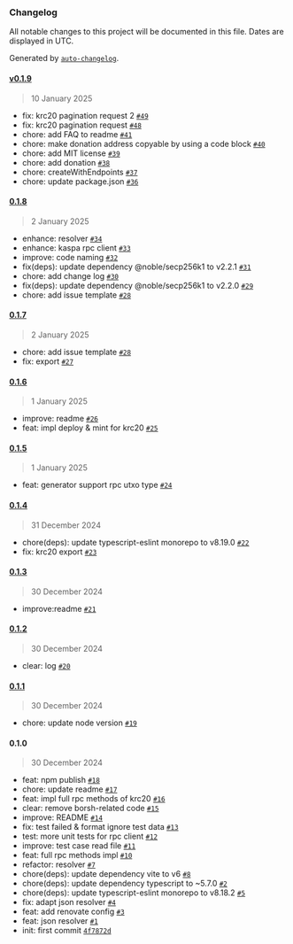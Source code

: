 ### Changelog

All notable changes to this project will be documented in this file. Dates are displayed in UTC.

Generated by [`auto-changelog`](https://github.com/CookPete/auto-changelog).

#### [v0.1.9](https://github.com/kaspa-kcoin/kaspa-web3.js/compare/0.1.8...v0.1.9)

> 10 January 2025

- fix: krc20 pagination request 2 [`#49`](https://github.com/kaspa-kcoin/kaspa-web3.js/pull/49)
- fix:  krc20 pagination request [`#48`](https://github.com/kaspa-kcoin/kaspa-web3.js/pull/48)
- chore: add FAQ to readme [`#41`](https://github.com/kaspa-kcoin/kaspa-web3.js/pull/41)
- chore: make donation address copyable by using a code block [`#40`](https://github.com/kaspa-kcoin/kaspa-web3.js/pull/40)
- chore: add MIT license [`#39`](https://github.com/kaspa-kcoin/kaspa-web3.js/pull/39)
- chore: add donation [`#38`](https://github.com/kaspa-kcoin/kaspa-web3.js/pull/38)
- chore: createWithEndpoints [`#37`](https://github.com/kaspa-kcoin/kaspa-web3.js/pull/37)
- chore: update package.json [`#36`](https://github.com/kaspa-kcoin/kaspa-web3.js/pull/36)

#### [0.1.8](https://github.com/kaspa-kcoin/kaspa-web3.js/compare/0.1.7...0.1.8)

> 2 January 2025

- enhance: resolver [`#34`](https://github.com/kaspa-kcoin/kaspa-web3.js/pull/34)
- enhance: kaspa rpc client [`#33`](https://github.com/kaspa-kcoin/kaspa-web3.js/pull/33)
- improve: code naming [`#32`](https://github.com/kaspa-kcoin/kaspa-web3.js/pull/32)
- fix(deps): update dependency @noble/secp256k1 to v2.2.1 [`#31`](https://github.com/kaspa-kcoin/kaspa-web3.js/pull/31)
- chore: add change log [`#30`](https://github.com/kaspa-kcoin/kaspa-web3.js/pull/30)
- fix(deps): update dependency @noble/secp256k1 to v2.2.0 [`#29`](https://github.com/kaspa-kcoin/kaspa-web3.js/pull/29)
- chore: add issue template [`#28`](https://github.com/kaspa-kcoin/kaspa-web3.js/pull/28)

#### [0.1.7](https://github.com/kaspa-kcoin/kaspa-web3.js/compare/0.1.6...0.1.7)

> 2 January 2025

- chore: add issue template [`#28`](https://github.com/kaspa-kcoin/kaspa-web3.js/pull/28)
- fix: export [`#27`](https://github.com/kaspa-kcoin/kaspa-web3.js/pull/27)

#### [0.1.6](https://github.com/kaspa-kcoin/kaspa-web3.js/compare/0.1.5...0.1.6)

> 1 January 2025

- improve: readme [`#26`](https://github.com/kaspa-kcoin/kaspa-web3.js/pull/26)
- feat: impl deploy & mint for krc20 [`#25`](https://github.com/kaspa-kcoin/kaspa-web3.js/pull/25)

#### [0.1.5](https://github.com/kaspa-kcoin/kaspa-web3.js/compare/0.1.4...0.1.5)

> 1 January 2025

- feat: generator support rpc utxo type [`#24`](https://github.com/kaspa-kcoin/kaspa-web3.js/pull/24)

#### [0.1.4](https://github.com/kaspa-kcoin/kaspa-web3.js/compare/0.1.3...0.1.4)

> 31 December 2024

- chore(deps): update typescript-eslint monorepo to v8.19.0 [`#22`](https://github.com/kaspa-kcoin/kaspa-web3.js/pull/22)
- fix: krc20 export [`#23`](https://github.com/kaspa-kcoin/kaspa-web3.js/pull/23)

#### [0.1.3](https://github.com/kaspa-kcoin/kaspa-web3.js/compare/0.1.2...0.1.3)

> 30 December 2024

- improve:readme [`#21`](https://github.com/kaspa-kcoin/kaspa-web3.js/pull/21)

#### [0.1.2](https://github.com/kaspa-kcoin/kaspa-web3.js/compare/0.1.1...0.1.2)

> 30 December 2024

- clear: log [`#20`](https://github.com/kaspa-kcoin/kaspa-web3.js/pull/20)

#### [0.1.1](https://github.com/kaspa-kcoin/kaspa-web3.js/compare/0.1.0...0.1.1)

> 30 December 2024

- chore: update node version [`#19`](https://github.com/kaspa-kcoin/kaspa-web3.js/pull/19)

#### 0.1.0

> 30 December 2024

- feat: npm publish [`#18`](https://github.com/kaspa-kcoin/kaspa-web3.js/pull/18)
- chore: update readme [`#17`](https://github.com/kaspa-kcoin/kaspa-web3.js/pull/17)
- feat: impl full rpc methods of krc20 [`#16`](https://github.com/kaspa-kcoin/kaspa-web3.js/pull/16)
- clear: remove borsh-related code [`#15`](https://github.com/kaspa-kcoin/kaspa-web3.js/pull/15)
- improve: README [`#14`](https://github.com/kaspa-kcoin/kaspa-web3.js/pull/14)
- fix: test failed & format ignore test data [`#13`](https://github.com/kaspa-kcoin/kaspa-web3.js/pull/13)
- test: more unit tests for rpc client [`#12`](https://github.com/kaspa-kcoin/kaspa-web3.js/pull/12)
- improve: test case read file [`#11`](https://github.com/kaspa-kcoin/kaspa-web3.js/pull/11)
- feat: full rpc methods impl [`#10`](https://github.com/kaspa-kcoin/kaspa-web3.js/pull/10)
- refactor: resolver [`#7`](https://github.com/kaspa-kcoin/kaspa-web3.js/pull/7)
- chore(deps): update dependency vite to v6 [`#8`](https://github.com/kaspa-kcoin/kaspa-web3.js/pull/8)
- chore(deps): update dependency typescript to ~5.7.0 [`#2`](https://github.com/kaspa-kcoin/kaspa-web3.js/pull/2)
- chore(deps): update typescript-eslint monorepo to v8.18.2 [`#5`](https://github.com/kaspa-kcoin/kaspa-web3.js/pull/5)
- fix: adapt json resolver [`#4`](https://github.com/kaspa-kcoin/kaspa-web3.js/pull/4)
- feat: add renovate config [`#3`](https://github.com/kaspa-kcoin/kaspa-web3.js/pull/3)
- feat: json resolver [`#1`](https://github.com/kaspa-kcoin/kaspa-web3.js/pull/1)
- init: first commit [`4f7872d`](https://github.com/kaspa-kcoin/kaspa-web3.js/commit/4f7872d7f296169fc367b26845c191c53e629f6d)
